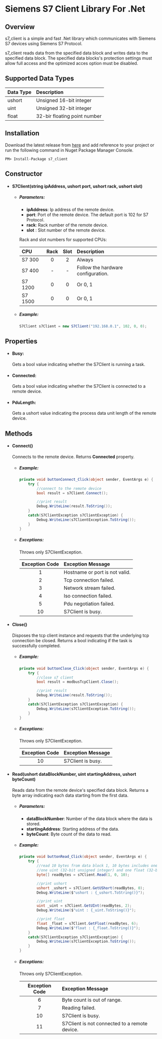 # Siemens S7 Client Library For .Net

## Overview
s7_client is a simple and fast .Net library which communicates with Siemens S7 devices using Siemens S7 Protocol.

s7_client reads data from the specified data block and writes data to the specified data block. The specified data blocks's protection settings must allow full access and the optimized acces option must be disabled.

## Supported Data Types
| Data Type | Description |
| :-------- | :---------- |
| ushort | Unsigned 16-bit integer |
| uint | Unsigned 32-bit integer |
| float | 32-bir floating point number |

## Installation
Download the latest release from [here](https://github.com/ermanimer/s7_client/releases "Releases") and add reference to your project or run the following command in Nuget Package Manager Console.

    PM> Install-Package s7_client

## Constructor
* #### S7Client(string ipAddress, ushort port, ushort rack, ushort slot)
    * ##### Parameters:
        * **ipAddress**: Ip address of the remote device.
        * **port**: Port of the remote device. The default port is 102 for S7 Protocol.
        * **rack**: Rack number of the remote device.
        * **slot** : Slot number of the remote device.
        
        Rack and slot numbers for supported CPUs:
        
        | CPU | Rack | Slot | Description |
        | :---| :--: | :--: | :---------- |
        | S7 300 | 0 | 2 | Always |
        | S7 400 | - | - | Follow the hardware configuration. |
        | S7 1200 | 0 | 0 | Or 0, 1 |
        | S7 1500 | 0 | 0 | Or 0, 1 |
        
    * ##### Example:
        ```c#
        S7Client s7Client = new S7Client("192.168.0.1", 102, 0, 0);
        ```
 
 ## Properties
* #### Busy:
    Gets a bool value indicating whether the S7Client is running a task.
    
* #### Connected:
    Gets a bool value indicating whether the S7Client is connected to a remote device.

* #### PduLength:
    Gets a ushort value indicating the process data unit length of the remote device.
    
## Methods
* #### Connect()
    Connects to the remote device. Returns **Connected** property.
    * ##### Example:
        ```c#
        private void buttonConnect_Click(object sender, EventArgs e) {
            try {
                //connect to the remote device
                bool result = s7Client.Connect();

                //print result
                Debug.WriteLine(result.ToString());
            }
            catch(S7ClientException s7ClientException) {
                Debug.WriteLine(s7ClientException.ToString());
            }
        }
        ```
    * ##### Exceptions:
        Throws only S7ClientException.
        
        | Exception Code | Exception Message |
        |:--------------:| :---------------- |
        | 1 | Hostname or port is not valid. |
        | 2 | Tcp connection failed. |
        | 3 | Network stream failed. |
        | 4 | Iso connection failed. |
        | 5 | Pdu negotiation failed. |
        | 10 | S7Client is busy. |

* #### Close()
    Disposes the tcp client instance and requests that the underlying tcp connection be closed. Returns a bool indicating if the task is successfully completed.
    * ##### Example:
        ```c#
        private void buttonClose_Click(object sender, EventArgs e) {
            try {
                //close s7 client
                bool result = modbusTcpClient.Close();

                //print result
                Debug.WriteLine(result.ToString());
            }
            catch(S7ClientException s7ClientException) {
                Debug.WriteLine(s7ClientException.ToString());
            }
        }
        ```
    * ##### Exceptions:
        Throws only S7ClientException.
        
        | Exception Code | Exception Message |
        |:--------------:| :---------------- |
        | 10 | S7Client is busy. |

* #### Read(ushort dataBlockNumber, uint startingAddress, ushort byteCount)
    Reads data from the remote device's specified data block. Returns a byte array indicating each data starting from the first data.
    * ##### Parameters:
        * **dataBlockNumber**: Number of the data block where the data is stored.
        * **startingAddress**: Starting address of the data.
        * **byteCount**: Byte count of the data to read.
    * ##### Example:
        ```c#
        private void buttonRead_Click(object sender, EventArgs e) {
            try {
                //read 10 bytes from data block 1, 10 bytes includes one ushort (16-bit unsigned integer),
                //one uint (32-bit unsigned integer) and one float (32-bit floating point number)
                byte[] readBytes = s7Client.Read(1, 0, 10);

                //print ushort
                ushort _ushort = s7Client.GetUShort(readBytes, 0);
                Debug.WriteLine($"ushort : {_ushort.ToString()}");

                //print uint
                uint _uint = s7Client.GetUInt(readBytes, 2);
                Debug.WriteLine($"uint : {_uint.ToString()}");

                //print float
                float _float = s7Client.GetFloat(readBytes, 6);
                Debug.WriteLine($"float : {_float.ToString()}");
            }
            catch(S7ClientException s7ClientException) {
                Debug.WriteLine(s7ClientException.ToString());
            }
        }
        ```
    * ##### Exceptions:
        Throws only S7ClientException.
        
        | Exception Code | Exception Message |
        |:--------------:| :---------------- |
        | 6 | Byte count is out of range. |
        | 7 | Reading failed. |
        | 10 | S7Client is busy. |
        | 11 | S7Client is not connected to a remote device. |
    
